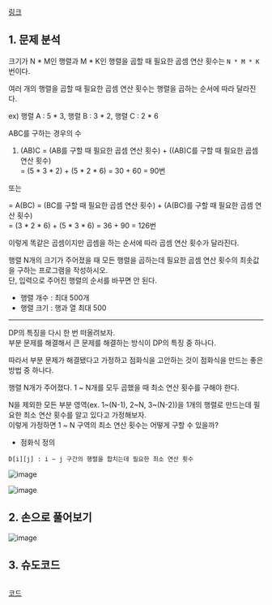 [링크](https://www.acmicpc.net/problem/11049)

## 1. 문제 분석

크기가 N * M인 행렬과 M * K인 행렬을 곱할 때 필요한 곱셈 연산 횟수는 `N * M * K`번이다.  

여러 개의 행렬을 곱할 때 필요한 곱셈 연산 횟수는 행렬을 곱하는 순서에 따라 달라진다. 

ex) 행렬 A : 5 * 3, 행렬 B : 3 * 2, 행렬 C : 2 * 6

ABC를 구하는 경우의 수

1) (AB)C
= (AB를 구할 때 필요한 곱셈 연산 횟수) + ((AB)C를 구할 때 필요한 곱셈 연산 횟수)  
= (5 * 3 * 2) + (5 * 2 * 6) = 30 + 60 = 90번

또는 

= A(BC)
= (BC를 구할 때 필요한 곱셈 연산 횟수) + (A(BC)를 구할 때 필요한 곱셈 연산 횟수)  
= (3 * 2 * 6) + (5 * 3 * 6) = 36 + 90 = 126번

이렇게 똑같은 곱셈이지만 곱셈을 하는 순서에 따라 곱셈 연산 횟수가 달라진다. 

행렬 N개의 크기가 주어졌을 때 모든 행렬을 곱하는데 필요한 곱셈 연산 횟수의 최솟값을 구하는 프로그램을 작성하시오.   
단, 입력으로 주어진 행렬의 순서를 바꾸면 안 된다.

- 행렬 개수 : 최대 500개 
- 행렬 크기 : 행과 열 최대 500

---

DP의 특징을 다시 한 번 떠올려보자.  
부분 문제를 해결해서 큰 문제를 해결하는 방식이 DP의 특징 중 하나다. 

따라서 부분 문제가 해결됐다고 가정하고 점화식을 고안하는 것이 점화식을 만드는 좋은 방법 중 하나다.

행렬 N개가 주어졌다. 1 ~ N개를 모두 곱했을 때 최소 연산 횟수를 구해야 한다.  

N을 제외한 모든 부분 영역(ex. 1~(N-1), 2~N, 3~(N-2))을 1개의 행렬로 만드는데 필요한 최소 연산 횟수를 알고 있다고 가정해보자.  
이렇게 가정하면 1 ~ N 구역의 최소 연산 횟수는 어떻게 구할 수 있을까?

- 점화식 정의 
```
D[i][j] : i ~ j 구간의 행렬을 합치는데 필요한 최소 연산 횟수
```

![image](../../image/day29/94번_001.png)

![image](../../image/day29/94번_002.png)

## 2. 손으로 풀어보기 

![image](../../image/폴더/png파일.png)

## 3. 슈도코드 

``` 

```

[코드](../../code/폴더/파일이름.py)